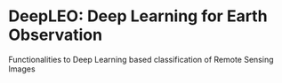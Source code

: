 # DeepLEO: Deep Learning for Earth Observation

Functionalities to Deep Learning based classification of Remote Sensing Images
